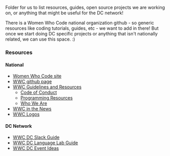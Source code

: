 Folder for us to list resources, guides, open source projects we are working on, or anything that might be useful for the DC network!

There is a Women Who Code national organization github - so generic resources like coding tutorials, guides, etc - we want to add in there! But once we start doing DC specific projects or anything that isn't nationally related, we can use this space. :)

### Resources  
#### National

* [Women Who Code site](https://www.womenwhocode.com/)  
* [WWC github page](https://github.com/WomenWhoCode)  
* [WWC Guidelines and Resources](https://github.com/WomenWhoCode/guidelines-resources)  
	* [Code of Conduct](https://github.com/WomenWhoCode/guidelines-resources/blob/master/code_of_conduct.md)
	* [Programming Resources](https://github.com/WomenWhoCode/guidelines-resources/blob/master/learn_to_program.md)
	* [Who We Are](https://github.com/WomenWhoCode/guidelines-resources/blob/master/who_we_are.md) 
* [WWC in the News](https://github.com/WomenWhoCode/WWCodeInTheNews)
* [WWC Logos](https://github.com/WomenWhoCode/WWC-Assets/tree/master/logos)

#### DC Network

* [WWC DC Slack Guide](https://github.com/womenwhocodedc/organization/blob/master/slack_guide.md)
* [WWC DC Language Lab Guide](https://github.com/womenwhocodedc/organization/blob/master/language_lab_guide.md)
* [WWC DC Event Ideas](https://github.com/womenwhocodedc/organization/blob/master/event_ideas.md)

